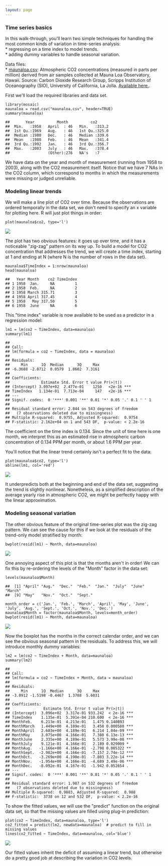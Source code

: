 ```yaml
---
layout: page
---
```


### Time series basics

In this walk-through, you'll learn two simple techniques for handling
the most common kinds of variation in time-series analysis:  
\* regressing on a time index to model trends.  
\* adding dummy variables to handle seasonal variation.

Data files:  
\* [maunaloa.csv](maunaloa.csv): Atmospheric CO2 concentrations
(measured in parts per million) derived from air samples collected at
Mauna Loa Observatory, Hawaii. Source: Carbon Dioxide Research Group,
Scripps Institution of Oceanography (SIO), University of California, La
Jolla. [Available here.](ftp://cdiac.esd.ornl.gov/pub/maunaloa-co2/).

First we'll load the required libraries and data set.

    library(mosaic)
    maunaloa = read.csv("maunaloa.csv", header=TRUE)
    summary(maunaloa)

    ##       Year          Month          co2       
    ##  Min.   :1958   April  : 46   Min.   :313.2  
    ##  1st Qu.:1969   Aug.   : 46   1st Qu.:325.0  
    ##  Median :1980   Dec.   : 46   Median :339.6  
    ##  Mean   :1980   Feb.   : 46   Mean   :341.4  
    ##  3rd Qu.:1992   Jan.   : 46   3rd Qu.:356.7  
    ##  Max.   :2003   July   : 46   Max.   :378.4  
    ##                 (Other):276   NA's   :7

We have data on the year and month of measurement (running from 1958 to
2003), along with the CO2 measurement itself. Notice that we have 7 NAs
in the CO2 column, which correspond to months in which the measurements
were missing or judged unreliable.

### Modeling linear trends

We will make a line plot of CO2 over time. Because the observations are
ordered temporally in the data set, we don't need to specify an x
variable for plotting here. R will just plot things in order:

    plot(maunaloa$co2, type='l')

![](maunaloa_files/figure-markdown_strict/unnamed-chunk-2-1.png)

The plot has two obvious features: it goes up over time, and it has a
noticeable "zig-zag" pattern on its way up. To build a model for CO2
concentration that addresses the trend, we will create a time index,
starting at 1 and ending at N (where N is the number of rows in the data
set).

    maunaloa$TimeIndex = 1:nrow(maunaloa)
    head(maunaloa)

    ##   Year Month    co2 TimeIndex
    ## 1 1958  Jan.     NA         1
    ## 2 1958  Feb.     NA         2
    ## 3 1958 March 315.71         3
    ## 4 1958 April 317.45         4
    ## 5 1958   May 317.50         5
    ## 6 1958  June     NA         6

This "time index" variable is now available to be used as a predictor in
a regression model:

    lm1 = lm(co2 ~ TimeIndex, data=maunaloa)
    summary(lm1)

    ## 
    ## Call:
    ## lm(formula = co2 ~ TimeIndex, data = maunaloa)
    ## 
    ## Residuals:
    ##     Min      1Q  Median      3Q     Max 
    ## -6.3688 -2.0712  0.0579  1.8602  7.3161 
    ## 
    ## Coefficients:
    ##              Estimate Std. Error t value Pr(>|t|)    
    ## (Intercept) 3.097e+02  2.477e-01    1250   <2e-16 ***
    ## TimeIndex   1.134e-01  7.713e-04     147   <2e-16 ***
    ## ---
    ## Signif. codes:  0 '***' 0.001 '**' 0.01 '*' 0.05 '.' 0.1 ' ' 1
    ## 
    ## Residual standard error: 2.844 on 543 degrees of freedom
    ##   (7 observations deleted due to missingness)
    ## Multiple R-squared:  0.9755, Adjusted R-squared:  0.9754 
    ## F-statistic: 2.162e+04 on 1 and 543 DF,  p-value: < 2.2e-16

The coefficient on the time index is 0.134. Since the unit of time here
is one month, we interpret this as an estimated rise in atmospheric
carbon concentration of 0.134 PPM per month, or about 1.6 PPM per year.

You'll notice that the linear trend certainly isn't a perfect fit to the
data:

    plot(maunaloa$co2, type='l')
    abline(lm1, col='red')

![](maunaloa_files/figure-markdown_strict/unnamed-chunk-5-1.png)

It underpredicts both at the beginning and end of the data set,
suggesting the trend is slightly nonlinear. Nonetheless, as a simplified
description of the average yearly rise in atmospheric CO2, we might be
perfectly happy with the linear approximation.

### Modeling seasonal variation

The other obvious feature of the original time-series plot was the
zig-zag pattern. We can see the cause for this if we look at the
residuals of the trend-only model stratified by month:

    bwplot(resid(lm1) ~ Month, data=maunaloa)

![](maunaloa_files/figure-markdown_strict/unnamed-chunk-6-1.png)

One annoying aspect of this plot is that the months aren't in order! We
can fix this by re-ordering the levels of the "Month" factor in the data
set:

    levels(maunaloa$Month)

    ##  [1] "April" "Aug."  "Dec."  "Feb."  "Jan."  "July"  "June"  "March"
    ##  [9] "May"   "Nov."  "Oct."  "Sept."

    month_order = c('Jan.', 'Feb.', 'March', 'April', 'May', 'June', 'July', 'Aug.', 'Sept.', 'Oct.', 'Nov.', 'Dec.')
    maunaloa$Month = factor(maunaloa$Month, levels=month_order)
    bwplot(resid(lm1) ~ Month, data=maunaloa)

![](maunaloa_files/figure-markdown_strict/unnamed-chunk-7-1.png)

Now the boxplot has the months in the correct calendar order, and we can
see the obvious seasonal pattern in the residuals. To address this, we
will introduce monthly dummy variables:

    lm2 = lm(co2 ~ TimeIndex + Month, data=maunaloa)
    summary(lm2)

    ## 
    ## Call:
    ## lm(formula = co2 ~ TimeIndex + Month, data = maunaloa)
    ## 
    ## Residuals:
    ##     Min      1Q  Median      3Q     Max 
    ## -3.0912 -1.5198 -0.4467  1.3788  5.6031 
    ## 
    ## Coefficients:
    ##               Estimate Std. Error t value Pr(>|t|)    
    ## (Intercept)  3.096e+02  3.317e-01 933.242  < 2e-16 ***
    ## TimeIndex    1.135e-01  5.391e-04 210.600  < 2e-16 ***
    ## MonthFeb.    6.213e-01  4.213e-01   1.475 0.140893    
    ## MonthMarch   1.449e+00  4.189e-01   3.458 0.000588 ***
    ## MonthApril   2.603e+00  4.189e-01   6.214 1.04e-09 ***
    ## MonthMay     3.075e+00  4.166e-01   7.380 6.13e-13 ***
    ## MonthJune    2.335e+00  4.189e-01   5.573 3.99e-08 ***
    ## MonthJuly    9.121e-01  4.166e-01   2.189 0.029009 *  
    ## MonthAug.   -1.166e+00  4.166e-01  -2.798 0.005322 ** 
    ## MonthSept.  -2.982e+00  4.166e-01  -7.157 2.74e-12 ***
    ## MonthOct.   -3.269e+00  4.190e-01  -7.803 3.22e-14 ***
    ## MonthNov.   -1.954e+00  4.166e-01  -4.689 3.49e-06 ***
    ## MonthDec.   -8.092e-01  4.167e-01  -1.942 0.052654 .  
    ## ---
    ## Signif. codes:  0 '***' 0.001 '**' 0.01 '*' 0.05 '.' 0.1 ' ' 1
    ## 
    ## Residual standard error: 1.987 on 532 degrees of freedom
    ##   (7 observations deleted due to missingness)
    ## Multiple R-squared:  0.9883, Adjusted R-squared:  0.988 
    ## F-statistic:  3738 on 12 and 532 DF,  p-value: < 2.2e-16

To show the fitted values, we will use the "predict" function on the
original data set, so that the missing values are filled using plug-in
prediction:

    plot(co2 ~ TimeIndex, data=maunaloa, type='l')
    co2_fitted = predict(lm2, newdata=maunaloa)  # predict to fill in missing values
    lines(co2_fitted ~ TimeIndex, data=maunaloa, col='blue')

![](maunaloa_files/figure-markdown_strict/unnamed-chunk-9-1.png)

Our fitted values inherit the deficit of assuming a linear trend, but
otherwise do a pretty good job at describing the variation in CO2
levels.
